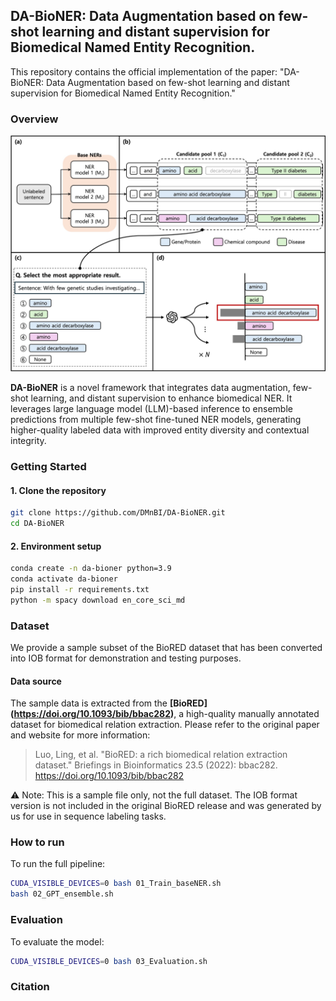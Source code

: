 ## DA-BioNER: Data Augmentation based on few-shot learning and distant supervision for Biomedical Named Entity Recognition.


This repository contains the official implementation of the paper: "DA-BioNER: Data Augmentation based on few-shot learning and distant supervision for Biomedical Named Entity Recognition."



###  Overview
![DA-BioNER Overview](Overview.jpg)

**DA-BioNER** is a novel framework that integrates data augmentation, few-shot learning, and distant supervision to enhance biomedical NER. It leverages large language model (LLM)-based inference to ensemble predictions from multiple few-shot fine-tuned NER models, generating higher-quality labeled data with improved entity diversity and contextual integrity.



### Getting Started
#### 1. Clone the repository
```bash
git clone https://github.com/DMnBI/DA-BioNER.git
cd DA-BioNER
```

#### 2. Environment setup
```bash
conda create -n da-bioner python=3.9
conda activate da-bioner
pip install -r requirements.txt
python -m spacy download en_core_sci_md
```



### Dataset
We provide a sample subset of the BioRED dataset that has been converted into IOB format for demonstration and testing purposes.

#### Data source
The sample data is extracted from the **[BioRED] (https://doi.org/10.1093/bib/bbac282)**, a high-quality manually annotated dataset for biomedical relation extraction.
Please refer to the original paper and website for more information:

>Luo, Ling, et al. "BioRED: a rich biomedical relation extraction dataset." Briefings in Bioinformatics 23.5 (2022): bbac282.
>https://doi.org/10.1093/bib/bbac282

⚠️ Note: This is a sample file only, not the full dataset. The IOB format version is not included in the original BioRED release and was generated by us for use in sequence labeling tasks.



### How to run
To run the full pipeline:

```bash
CUDA_VISIBLE_DEVICES=0 bash 01_Train_baseNER.sh
bash 02_GPT_ensemble.sh
```



### Evaluation
To evaluate the model:
```bash
CUDA_VISIBLE_DEVICES=0 bash 03_Evaluation.sh
```



### Citation

